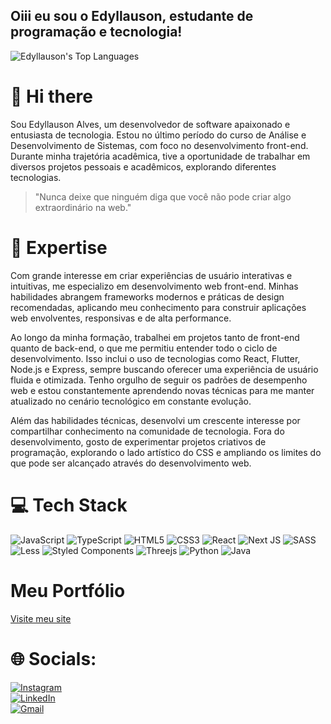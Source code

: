## Oiii eu sou o Edyllauson, estudante de programação e tecnologia!

![Edyllauson's Top Languages](https://github-readme-stats.vercel.app/api/top-langs/?username=Edyllauson&theme=midnight-purple)


# 👋 Hi there
Sou Edyllauson Alves, um desenvolvedor de software apaixonado e entusiasta de tecnologia. Estou no último período do curso de Análise e Desenvolvimento de Sistemas, com foco no desenvolvimento front-end. Durante minha trajetória acadêmica, tive a oportunidade de trabalhar em diversos projetos pessoais e acadêmicos, explorando diferentes tecnologias.

> "Nunca deixe que ninguém diga que você não pode criar algo extraordinário na web." 

# 🚀 Expertise

Com grande interesse em criar experiências de usuário interativas e intuitivas, me especializo em desenvolvimento web front-end. Minhas habilidades abrangem frameworks modernos e práticas de design recomendadas, aplicando meu conhecimento para construir aplicações web envolventes, responsivas e de alta performance.

Ao longo da minha formação, trabalhei em projetos tanto de front-end quanto de back-end, o que me permitiu entender todo o ciclo de desenvolvimento. Isso inclui o uso de tecnologias como React, Flutter, Node.js e Express, sempre buscando oferecer uma experiência de usuário fluida e otimizada. Tenho orgulho de seguir os padrões de desempenho web e estou constantemente aprendendo novas técnicas para me manter atualizado no cenário tecnológico em constante evolução.

Além das habilidades técnicas, desenvolvi um crescente interesse por compartilhar conhecimento na comunidade de tecnologia. Fora do desenvolvimento, gosto de experimentar projetos criativos de programação, explorando o lado artístico do CSS e ampliando os limites do que pode ser alcançado através do desenvolvimento web.
# 💻 Tech Stack

![JavaScript](https://img.shields.io/badge/javascript-%23323330.svg?style=for-the-badge&logo=javascript&logoColor=%23F7DF1E) 
![TypeScript](https://img.shields.io/badge/typescript-%23007ACC.svg?style=for-the-badge&logo=typescript&logoColor=white) 
![HTML5](https://img.shields.io/badge/html5-%23E34F26.svg?style=for-the-badge&logo=html5&logoColor=white) 
![CSS3](https://img.shields.io/badge/css3-%231572B6.svg?style=for-the-badge&logo=css3&logoColor=white) 
![React](https://img.shields.io/badge/react-%2320232a.svg?style=for-the-badge&logo=react&logoColor=%2361DAFB) 
![Next JS](https://img.shields.io/badge/Next-black?style=for-the-badge&logo=next.js&logoColor=white)
![SASS](https://img.shields.io/badge/SASS-hotpink.svg?style=for-the-badge&logo=SASS&logoColor=white) 
![Less](https://img.shields.io/badge/less-2B4C80?style=for-the-badge&logo=less&logoColor=white) 
![Styled Components](https://img.shields.io/badge/styled--components-DB7093?style=for-the-badge&logo=styled-components&logoColor=white) 
![Threejs](https://img.shields.io/badge/threejs-black?style=for-the-badge&logo=three.js&logoColor=white) 
![Python](https://img.shields.io/badge/python-%2314354C.svg?style=for-the-badge&logo=python&logoColor=white)
![Java](https://img.shields.io/badge/java-%23ED8B00.svg?style=for-the-badge&logo=java&logoColor=white)


# Meu Portfólio
<a href="https://edyllausonwebcom.godaddysites.com">Visite meu site</a> 

# 🌐 Socials:
[![Instagram](https://img.shields.io/badge/Instagram-%23E4405F.svg?logo=Instagram&logoColor=white)](https://www.instagram.com/edyllauson__)  
[![LinkedIn](https://img.shields.io/badge/LinkedIn-%230077B5.svg?logo=linkedin&logoColor=white)](https://www.linkedin.com/in/edyllauson-alves-370b82289/)  
[![Gmail](https://img.shields.io/badge/Gmail-D14836?logo=gmail&logoColor=white)](mailto:edyllauson.computerscience@gmail.com)

